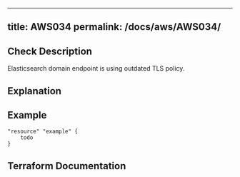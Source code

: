 
---
title: AWS034
permalink: /docs/aws/AWS034/
---


## Check Description

Elasticsearch domain endpoint is using outdated TLS policy.

## Explanation

## Example

```
"resource" "example" {
	todo
}
```

## Terraform Documentation
